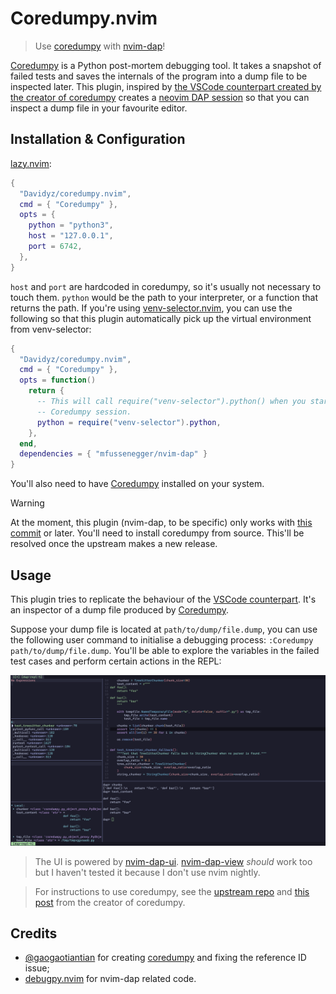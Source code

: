 # Coredumpy.nvim
> Use [coredumpy](https://github.com/gaogaotiantian/coredumpy) with [nvim-dap](https://github.com/mfussenegger/nvim-dap)!

[Coredumpy](https://github.com/gaogaotiantian/coredumpy) is a Python post-mortem
debugging tool. It takes a snapshot of failed tests and saves the internals of
the program into a dump file to be inspected later. This plugin, inspired by
[the VSCode counterpart created by the creator of coredumpy](https://marketplace.visualstudio.com/items?itemName=gaogaotiantian.coredumpy-vscode)
creates a [neovim DAP session](https://github.com/mfussenegger/nvim-dap) so that 
you can inspect a dump file in your favourite editor.

## Installation & Configuration

[lazy.nvim](https://github.com/folke/lazy.nvim):
```lua
{
  "Davidyz/coredumpy.nvim",
  cmd = { "Coredumpy" },
  opts = {
    python = "python3",
    host = "127.0.0.1",
    port = 6742,
  },
}
```

`host` and `port` are hardcoded in coredumpy, so it's usually not necessary to
touch them. `python` would be the path to your interpreter, or a function that
returns the path. If you're using 
[venv-selector.nvim](https://github.com/linux-cultist/venv-selector.nvim), you
can use the following so that this plugin automatically pick up the virtual
environment from venv-selector:

```lua
{
  "Davidyz/coredumpy.nvim",
  cmd = { "Coredumpy" },
  opts = function()
    return {
      -- This will call require("venv-selector").python() when you start a
      -- Coredumpy session.
      python = require("venv-selector").python,
    },
  end,
  dependencies = { "mfussenegger/nvim-dap" }
}
```

You'll also need to have [Coredumpy](https://github.com/gaogaotiantian/coredumpy) 
installed on your system.

> [!WARNING]
> At the moment, this plugin (nvim-dap, to be specific) only works with 
> [this commit](https://github.com/gaogaotiantian/coredumpy/commit/0f9164a67621517e3bd4c6169a3948fcc34beafb)
> or later. You'll need to install coredumpy from source. This'll be resolved
> once the upstream makes a new release.

## Usage
This plugin tries to replicate the behaviour of the 
[VSCode counterpart](https://marketplace.visualstudio.com/items?itemName=gaogaotiantian.coredumpy-vscode). 
It's an inspector of a dump file produced by [Coredumpy](https://github.com/gaogaotiantian/coredumpy).

Suppose your dump file is located at `path/to/dump/file.dump`, you can use the
following user command to initialise a debugging process: `:Coredumpy path/to/dump/file.dump`.
You'll be able to explore the variables in the failed test cases and perform
certain actions in the REPL:

![](./images/nvim-dap-ui.png)
> The UI is powered by [nvim-dap-ui](https://github.com/rcarriga/nvim-dap-ui).
> [nvim-dap-view](https://github.com/igorlfs/nvim-dap-view) _should_ work too
> but I haven't tested it because I don't use nvim nightly.

> For instructions to use coredumpy, see the 
> [upstream repo](https://github.com/gaogaotiantian/coredumpy) and 
> [this post](https://gaogaotiantian.medium.com/post-mortem-debugging-with-coredumpy-3b312f46354d)
> from the creator of coredumpy.

## Credits
- [@gaogaotiantian](https://github.com/gaogaotiantian) for creating
  [coredumpy](https://github.com/gaogaotiantian/coredumpy) and fixing the reference ID issue;
- [debugpy.nvim](https://github.com/HiPhish/debugpy.nvim) for nvim-dap related
  code.
